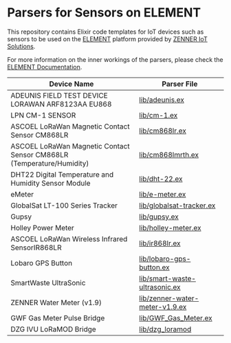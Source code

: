 # Parsers for Sensors on ELEMENT

This repository contains Elixir code templates for IoT devices such as sensors to be used on the [ELEMENT](https://element-iot.com) platform provided by [ZENNER IoT Solutions](https://zenner-iot.com/).

For more information on the inner workings of the parsers, please check the [ELEMENT Documentation](https://docs.element-iot.com/parsers/overview/).

Device Name | Parser File
------------|-------------
ADEUNIS FIELD TEST DEVICE LORAWAN ARF8123AA EU868 | [lib/adeunis.ex](lib/adeunis.ex)
LPN CM-1 SENSOR | [lib/cm-1.ex](lib/cm-1.ex)
ASCOEL LoRaWan Magnetic Contact Sensor CM868LR | [lib/cm868lr.ex](lib/cm868lr.ex)
ASCOEL LoRaWan Magnetic Contact Sensor CM868LR (Temperature/Humidity) | [lib/cm868lmrth.ex](lib/cm868lmrth.ex)
DHT22 Digital Temperature and Humidity Sensor Module | [lib/dht-22.ex](lib/dht-22.ex)
eMeter | [lib/e-meter.ex](lib/e-meter.ex)
GlobalSat LT-100 Series Tracker | [lib/globalsat-tracker.ex](lib/globalsat-tracker.ex)
Gupsy | [lib/gupsy.ex](lib/gupsy.ex)
Holley Power Meter | [lib/holley-meter.ex](lib/holley-meter.ex)
ASCOEL LoRaWan Wireless Infrared SensorIR868LR | [lib/ir868lr.ex](lib/ir868lr.ex)
Lobaro GPS Button | [lib/lobaro-gps-button.ex](lib/lobaro-gps-button.ex)
SmartWaste UltraSonic | [lib/smart-waste-ultrasonic.ex](lib/smart-waste-ultrasonic.ex)
ZENNER Water Meter (v1.9) | [lib/zenner-water-meter-v1.9.ex](lib/zenner-water-meter-v1.9.ex)
GWF Gas Meter Pulse Bridge | [lib/GWF_Gas_Meter.ex](lib/GWF_Gas_Meter.ex)
DZG IVU LoRaMOD Bridge | [lib/dzg_loramod](lib/dzg_loramod)
